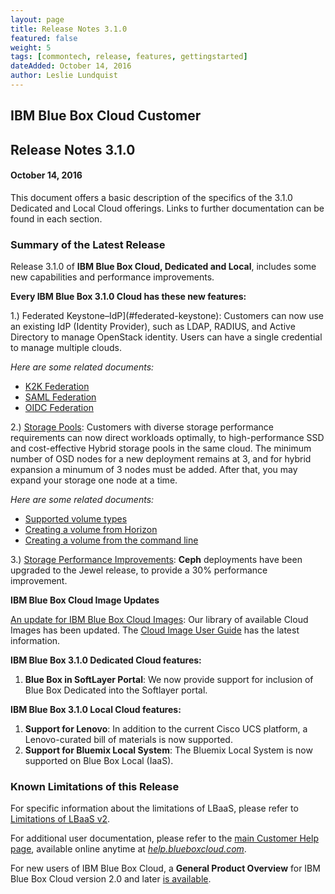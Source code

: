 ```yaml
---
layout: page
title: Release Notes 3.1.0
featured: false
weight: 5
tags: [commontech, release, features, gettingstarted]
dateAdded: October 14, 2016
author: Leslie Lundquist
---
```


## IBM Blue Box Cloud Customer

## Release Notes 3.1.0

#### October 14, 2016


This document offers a basic description of the specifics of the 3.1.0 Dedicated and Local Cloud offerings. Links to further documentation can be found in each section.

### Summary of the Latest Release

Release 3.1.0 of **IBM Blue Box Cloud, Dedicated and Local**, includes some new capabilities and performance improvements. 

**Every IBM Blue Box 3.1.0 Cloud has these new features:**

1.) Federated Keystone–IdP](#federated-keystone): Customers can now use an existing IdP (Identity Provider), such as LDAP, RADIUS, and Active Directory to manage OpenStack identity. Users can have a single credential to manage multiple clouds.

*Here are some related documents:*

 * [K2K Federation](http://ibm-blue-box-help.github.io/help-documentation/keystone/k2k-federation/)
 * [SAML Federation](http://ibm-blue-box-help.github.io/help-documentation/keystone/saml-federation/)
 * [OIDC Federation](http://ibm-blue-box-help.github.io/help-documentation/keystone/oidc-federation/)       

2.) [Storage Pools](#storage-pools): Customers with diverse storage performance requirements can now direct workloads optimally, to high-performance SSD and cost-effective Hybrid storage pools in the same cloud. The minimum number of OSD nodes for a new deployment remains at 3, and for hybrid expansion a minumum of 3 nodes must be added. After that, you may expand your storage one node at a time.

*Here are some related documents:*

 * [Supported volume types](http://ibm-blue-box-help.github.io/help-documentation/cinder/supported_volume_types/) 
 * [Creating a volume from Horizon](http://ibm-blue-box-help.github.io/help-documentation/horizon/create-volume-from-horizon/)
 * [Creating a volume from the command line](http://ibm-blue-box-help.github.io/help-documentation/cinder/cli-create-volume/)

3.) [Storage Performance Improvements](#storage-performance-improvements): **Ceph** deployments have been upgraded to the Jewel release, to provide a 30% performance improvement.

**IBM Blue Box Cloud Image Updates**

[An update for IBM Blue Box Cloud Images](#regular-updates): Our library of available Cloud Images has been updated. The [Cloud Image User Guide]( http://ibm-blue-box-help.github.io/help-documentation/gettingstarted/userguides/cloud_images/image_patch_list_20160910/Image_Release_Notes_2016-09-10/) has the latest information. 

**IBM Blue Box 3.1.0 Dedicated Cloud features:**

1. **Blue Box in SoftLayer Portal**: We now provide support for inclusion of Blue Box Dedicated into the Softlayer portal.

**IBM Blue Box 3.1.0 Local Cloud features:**

1. **Support for Lenovo**: In addition to the current Cisco UCS platform, a Lenovo-curated bill of materials is now supported.  
2. **Support for Bluemix Local System**: The Bluemix Local System is now supported on Blue Box Local (IaaS).

### Known Limitations of this Release

For specific information about the limitations of LBaaS, please refer to [Limitations of LBaaS v2](http://ibm-blue-box-help.github.io/help-documentation/neutron/Limitations_of_LBaaSv2/).

For additional user documentation, please refer to the [main Customer Help page](http://ibm-blue-box-help.github.io/help-documentation/), available online anytime at [_help.blueboxcloud.com_](http://ibm-blue-box-help.github.io/help-documentation/).

For new users of IBM Blue Box Cloud, a **General Product Overview** for IBM Blue Box Cloud version 2.0 and later [is available](http://ibm-blue-box-help.github.io/help-documentation/gettingstarted/commontech/general_product_overview/).
